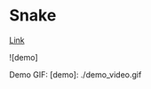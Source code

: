 # Snake

[Link][snake]

[snake]: http://edhuang24.github.io/Snake

![demo]

Demo GIF:
[demo]: ./demo_video.gif

